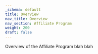 ```yaml
---
_schema: default
title: Overview
nav_title: Overview
nav_section: Affiliate Program
weight: 200
draft: false
---
```

Overview of the Affiliate Program blah blah